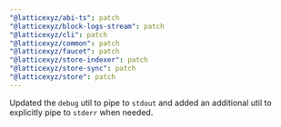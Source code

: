 ```yaml
---
"@latticexyz/abi-ts": patch
"@latticexyz/block-logs-stream": patch
"@latticexyz/cli": patch
"@latticexyz/common": patch
"@latticexyz/faucet": patch
"@latticexyz/store-indexer": patch
"@latticexyz/store-sync": patch
"@latticexyz/store": patch
---
```


Updated the `debug` util to pipe to `stdout` and added an additional util to explicitly pipe to `stderr` when needed.
